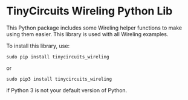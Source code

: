 # TinyCircuits Wireling Python Lib

This Python package includes some Wireling helper functions to make using them easier. This library is used with all Wireling examples.

To install this library, use:

`sudo pip install tinycircuits_wireling`

or

`sudo pip3 install tinycircuits_wireling`

if Python 3 is not your default version of Python.
